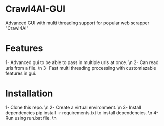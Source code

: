 # Crawl4AI-GUI
Advanced GUI with multi threading support for popular web scrapper "Crawl4AI"
# Features
1- Advanced gui to be able to pass in multiple urls at once. \n
2- Can read urls from a file. \n
3- Fast multi threading processing with customiazable features in gui.
# Installation
1- Clone this repo. \n
2- Create a virtual environment. \n
3- Install dependencies pip install -r requirements.txt to install dependencies. \n
4- Run using run.bat file. \n
